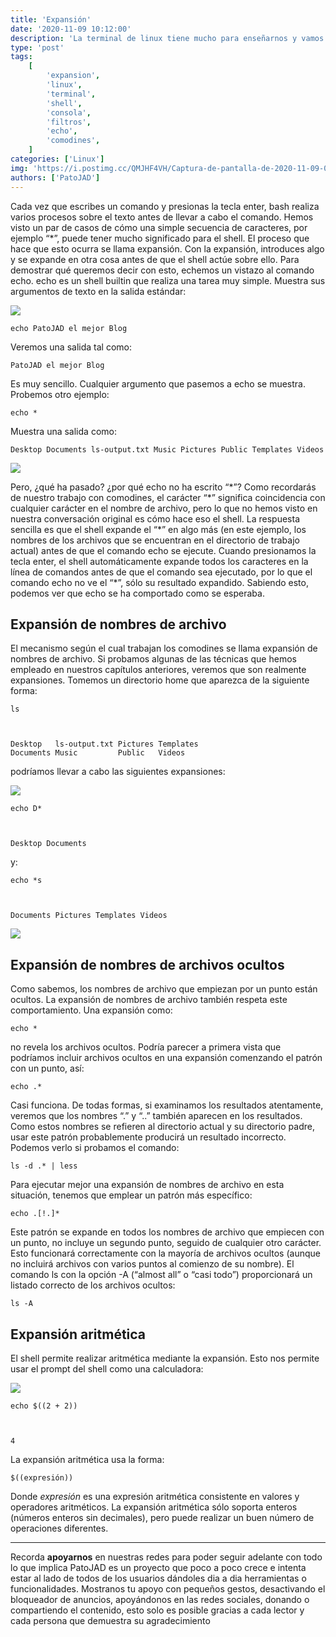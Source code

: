 ```yaml
---
title: 'Expansión'
date: '2020-11-09 10:12:00'
description: 'La terminal de linux tiene mucho para enseñarnos y vamos a hablar de la expansión.'
type: 'post'
tags:
    [
        'expansion',
        'linux',
        'terminal',
        'shell',
        'consola',
        'filtros',
        'echo',
        'comodines',
    ]
categories: ['Linux']
img: 'https://i.postimg.cc/QMJHF4VH/Captura-de-pantalla-de-2020-11-09-09-57-43.png'
authors: ['PatoJAD']
---
```


Cada vez que escribes un comando y presionas la tecla enter, bash realiza varios procesos sobre el texto antes de llevar a cabo el comando. Hemos visto un par de casos de cómo una simple secuencia de caracteres, por ejemplo “\*”, puede tener mucho significado para el shell. El proceso que hace que esto ocurra se llama expansión. Con la expansión, introduces algo y se expande en otra cosa antes de que el shell actúe sobre ello. Para demostrar qué queremos decir con esto, echemos un vistazo al comando echo. echo es un shell builtin que realiza una tarea muy simple. Muestra sus argumentos de texto en la salida estándar:

![](https://i.postimg.cc/QMJHF4VH/Captura-de-pantalla-de-2020-11-09-09-57-43.png)

    echo PatoJAD el mejor Blog

Veremos una salida tal como:

    PatoJAD el mejor Blog

Es muy sencillo. Cualquier argumento que pasemos a echo se muestra. Probemos otro ejemplo:

    echo *

Muestra una salida como:

    Desktop Documents ls-output.txt Music Pictures Public Templates Videos

![](https://i.postimg.cc/V67vRJqw/Captura-de-pantalla-de-2020-11-09-09-58-46.png)

Pero, ¿qué ha pasado? ¿por qué echo no ha escrito “\*”? Como recordarás de nuestro trabajo con comodines, el carácter “\*” significa coincidencia con cualquier carácter en el nombre de archivo, pero lo que no hemos visto en nuestra conversación original es cómo hace eso el shell. La respuesta sencilla es que el shell expande el “\*” en algo más (en este ejemplo, los nombres de los archivos que se encuentran en el directorio de trabajo actual) antes de que el comando echo se ejecute. Cuando presionamos la tecla enter, el shell automáticamente expande todos los caracteres en la línea de comandos antes de que el comando sea ejecutado, por lo que el comando echo no ve el “\*”, sólo su resultado expandido. Sabiendo esto, podemos ver que echo se ha comportado como se esperaba.

## Expansión de nombres de archivo

El mecanismo según el cual trabajan los comodines se llama expansión de nombres de archivo. Si probamos algunas de las técnicas que hemos empleado en nuestros capítulos anteriores, veremos que son realmente expansiones. Tomemos un directorio home que aparezca de la siguiente forma:

    ls



    Desktop   ls-output.txt Pictures Templates
    Documents Music         Public   Videos

podríamos llevar a cabo las siguientes expansiones:

![](https://i.postimg.cc/nrCzwn2D/Captura-de-pantalla-de-2020-11-09-09-59-49.png)

    echo D*



    Desktop Documents

y:

    echo *s



    Documents Pictures Templates Videos

![](https://i.postimg.cc/XJNXdfyx/Captura-de-pantalla-de-2020-11-09-10-00-11.png)

## Expansión de nombres de archivos ocultos

Como sabemos, los nombres de archivo que empiezan por un punto están ocultos. La expansión de nombres de archivo también respeta este comportamiento. Una expansión como:

    echo *

no revela los archivos ocultos. Podría parecer a primera vista que podríamos incluir archivos ocultos en una expansión comenzando el patrón con un punto, así:

    echo .*

Casi funciona. De todas formas, si examinamos los resultados atentamente, veremos que los nombres “.” y “..” también aparecen en los resultados. Como estos nombres se refieren al directorio actual y su directorio padre, usar este patrón probablemente producirá un resultado incorrecto. Podemos verlo si probamos el comando:

    ls -d .* | less

Para ejecutar mejor una expansión de nombres de archivo en esta situación, tenemos que emplear un patrón más específico:

    echo .[!.]*

Este patrón se expande en todos los nombres de archivo que empiecen con un punto, no incluye un segundo punto, seguido de cualquier otro carácter. Esto funcionará correctamente con la mayoría de archivos ocultos (aunque no incluirá archivos con varios puntos al comienzo de su nombre). El comando ls con la opción -A (“almost all” o “casi todo”) proporcionará un listado correcto de los archivos ocultos:

    ls -A

## Expansión aritmética

El shell permite realizar aritmética mediante la expansión. Esto nos permite usar el prompt del shell como una calculadora:

![](https://i.postimg.cc/MHNGCg3r/Captura-de-pantalla-de-2020-11-09-10-00-41.png)

    echo $((2 + 2))



    4

La expansión aritmética usa la forma:

    $((expresión))

Donde _expresión_ es una expresión aritmética consistente en valores y operadores aritméticos. La expansión aritmética sólo soporta enteros (números enteros sin decimales), pero puede realizar un buen número de operaciones diferentes.

---

Recorda **apoyarnos** en nuestras redes para poder seguir adelante con todo lo que implica PatoJAD es un proyecto que poco a poco crece e intenta estar al lado de todos de los usuarios dándoles dia a dia herramientas o funcionalidades. Mostranos tu apoyo con pequeños gestos, desactivando el bloqueador de anuncios, apoyándonos en las redes sociales, donando o compartiendo el contenido, esto solo es posible gracias a cada lector y cada persona que demuestra su agradecimiento
